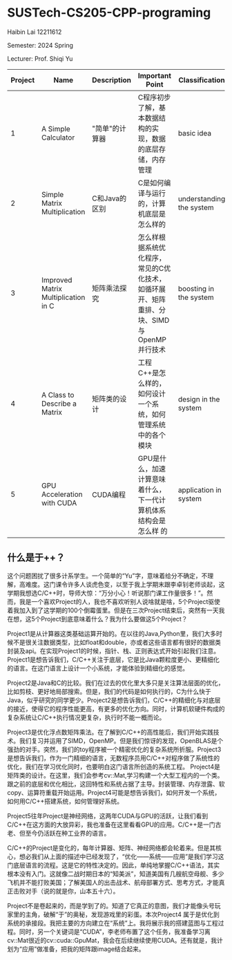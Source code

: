 # SUSTech-CS205-CPP-programing

Haibin Lai 12211612

Semester: 2024 Spring

Lecturer: Prof. Shiqi Yu

| **Project** | **Name**                            | **Description** | **Important Point**                                | **Classification**       | **Score** |
|-------------|-------------------------------------|-----------------|----------------------------------------------------|--------------------------|----------|
| 1           | A Simple Calculator                 | "简单"的计算器        | C程序初步了解，基本数据结构的实现，数据的底层存储，内存管理                     | basic idea               | 97       |
| 2           | Simple Matrix Multiplication        | C和Java的区别       | C是如何编译与运行的，计算机底层是怎么样的                              | understanding the system | 99       |
| 3           | Improved Matrix Multiplication in C | 矩阵乘法探究          | 怎么样根据系统优化程序，常见的C优化技术，如循环展开、矩阵重排、分块、SIMD与OpenMP并行技术 | boosting in the system   | 98       |
| 4           | A Class to Describe a Matrix        | 矩阵类的设计          | 工程C++是怎么样的，如何设计一个系统，如何管理系统中的各个模块                   | design in the system     | 98       |
| 5           | GPU Acceleration with CUDA          | CUDA编程          | GPU是什么，加速计算意味着什么，下一代计算机体系结构会是怎么样 的                 | application in system    |     96     |

## 什么是于++？

这个问题困扰了很多计系学生。一个简单的“Yu”字，意味着给分不确定，不理解，高难度。这门课令许多人谈虎色变，以至于我上学期末跟李卓钊老师谈起，这学期我想选C/C++时，导师大惊：“万分小心！听说那门课工作量很多！”。然而，我是一个喜欢Project的人，我也不喜欢听别人说啥就是啥，5个Project驱使着我加入到了这学期的100个倒霉蛋里。但是在三次Project结束后，突然有一天我在想，这5个Project到底意味着什么？我为什么要做这5个Project？

Project1是从计算器这类基础运算开始的。在以往的Java,Python里，我们大多时候不是很关注数据类型，比如float和double，亦或者这些语言都有很好的数据类封装及api。在实现Project1的时候，指针、栈、正则表达式开始引起我们注意。Project1是想告诉我们，C/C++关注于底层，它是比Java颗粒度更小、更精细化的语言。在这门语言上设计一个小系统，才能体验到精细化的感觉。

Project2是Java和C的比较。我们在过去的优化里大多只是关注算法层面的优化，比如剪枝、更好地局部搜索。但是，我们的代码是如何执行的，C为什么快于Java，似乎研究的同学更少。Project2是想告诉我们，C/C++的精细化与对底层的接近，使得它的程序性能更高，有更多的优化方向。同时，计算机软硬件构成的复杂系统让C/C++执行情况更复杂，执行时不能一概而论。

Project3是优化浮点数矩阵乘法。在了解到C/C++的高性能后，我们开始实践技术。我们复习并运用了SIMD，OpenMP。但是我们惊讶的发现，OpenBLAS是个强劲的对手。突然，我们的toy程序被一个精密优化的复杂系统所折服。Project3是想告诉我们，作为一门精细的语言，无数程序员用C/C++对程序做了系统性的优化，我们在学习优化同时，也要明白这门语言所创造的系统工程。
Project4是矩阵类的设计。在这里，我们会参考cv::Mat,学习构建一个大型工程内的一个类。跟之前的底层和优化相比，这回特性和系统占据了主导。封装管理、内存泄露、软copy、运算符重载开始运用。Project4可能是想告诉我们，如何开发一个系统，如何用C/C++搭建系统，如何管理好系统。

Project5往年Project是神经网络，这两年CUDA与GPU的活跃，让我们看到C/C++在这方面的大放异彩，我也准备在这里看看GPU的应用。C/C++是一门古老、但至今仍活跃在种工业界的语言。

C/C++的Project是变化的，每年计算器、矩阵、神经网络都会轮着来。但是其核心，想必我们从上面的描述中已经发现了，“优化——系统——应用”是我们学习这门底层语言的流程。这是它的特性决定的。因此，单纯地掌握C/C++语法，其实根本没有入门。这就像二战时期日本的“知美派”，知道美国有几艘航空母舰、多少飞机并不能打败美国；了解美国人的出击战术、航母部署方式、思考方式，才能真正击败对手（说的就是你，山本五十六）。

Project不是卷起来的，而是学到了的。知道了它真正的意图，我们才能像头号玩家里的主角，破解“于”的奥秘，发现游戏里的彩蛋。本次Project4 属于是优化到系统的承接段。我把主要的方向建立在“系统”上。我将展示我的搭建蓝图与工程过程。同时，另一个关键词是“CUDA”，李老师布置了这个任务，我准备学习离cv::Mat很近的cv::cuda::GpuMat，我会在后续继续使用CUDA。还有就是，我计划为“应用”做准备，把我的矩阵跟image结合起来。
